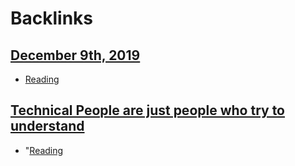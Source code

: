 
# Backlinks
## [December 9th, 2019](<December 9th, 2019.md>)
- [Reading](<Reading.md>)

## [Technical People are just people who try to understand](<Technical People are just people who try to understand.md>)
- "[Reading](<Reading.md>)

